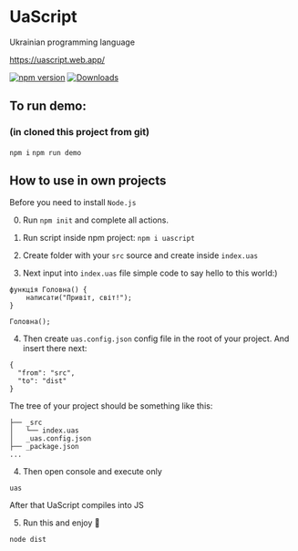 # UaScript
Ukrainian programming language

https://uascript.web.app/

[![npm version](https://badge.fury.io/js/uascript.svg)](https://www.npmjs.com/package/uascript)
[![Downloads](https://img.shields.io/npm/dm/uascript.svg)](https://www.npmjs.com/package/uascript)



## To run demo:
### (in cloned this project from git)
`npm i`
`npm run demo`

## How to use in own projects

Before you need to install `Node.js`

0. Run `npm init` and complete all actions.

1. Run script inside npm project:
`npm i uascript`

2. Create folder with your `src` source and create inside `index.uas`
3. Next input into `index.uas` file simple code to say hello to this world:)

```
функція Головна() {
    написати("Привіт, світ!");
}

Головна();
```

4. Then create `uas.config.json` config file in the root of your project. And insert there next:

```
{
  "from": "src",
  "to": "dist"
}
```

The tree of your project should be something like this:
```
├── _src
│   └── index.uas
│   _uas.config.json
├── _package.json
...
```

4. Then open console and execute only

```
uas
```

After that UaScript compiles into JS

5. Run this and enjoy 🦄 

```
node dist
```
